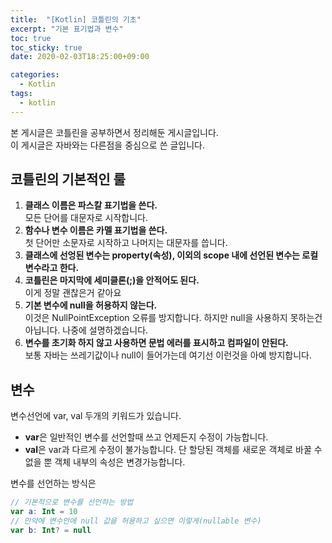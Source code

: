 ```yaml
---
title:  "[Kotlin] 코틀린의 기초"
excerpt: "기본 표기법과 변수"
toc: true
toc_sticky: true
date: 2020-02-03T18:25:00+09:00

categories:
  - Kotlin
tags:
  - kotlin
---
```


본 게시글은 코틀린을 공부하면서 정리해둔 게시글입니다.  
이 게시글은 자바와는 다른점을 중심으로 쓴 글입니다.  
## 코틀린의 기본적인 룰  
1. **클래스 이름은 파스칼 표기법을 쓴다.**  
모든 단어를 대문자로 시작합니다.  
2. **함수나 변수 이름은 카멜 표기법을 쓴다.**  
첫 단어만 소문자로 시작하고 나머지는 대문자를 씁니다.  
3. **클래스에 선엉된 변수는 property(속성), 이외의 scope 내에 선언된 변수는 로컬 변수라고 한다.**  
4. **코틀린은 마지막에 세미클론(;)을 안적어도 된다.**  
이게 정말 괜찮은거 같아요  
5. **기본 변수에 null을 허용하지 않는다.**  
이것은 NullPointException 오류를 방지합니다. 하지만 null을 사용하지 못하는건 아닙니다. 나중에 설명하겠습니다.  
6. **변수를 초기화 하지 않고 사용하면 문법 에러를 표시하고 컴파일이 안된다.**  
보통 자바는 쓰레기값이나 null이 들어가는데 여기선 이런것을 아예 방지합니다.

## 변수
변수선언에 var, val 두개의 키워드가 있습니다.  
* **var**은 일반적인 변수를 선언할때 쓰고 언제든지 수정이 가능합니다.  
* **val**은 var과 다르게 수정이 불가능합니다. 단 할당된 객체를 새로운 객체로 바꿀 수 없을 뿐 객체 내부의 속성은 변경가능합니다.  
  
변수를 선언하는 방식은
```kotlin
// 기본적으로 변수를 선언하는 방법
var a: Int = 10
// 만약에 변수안에 null 값을 허용하고 싶으면 이렇게(nullable 변수)
var b: Int? = null
```